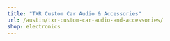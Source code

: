 ```yaml
---
title: "TXR Custom Car Audio & Accessories"
url: /austin/txr-custom-car-audio-and-accessories/
shop: electronics
---
```

